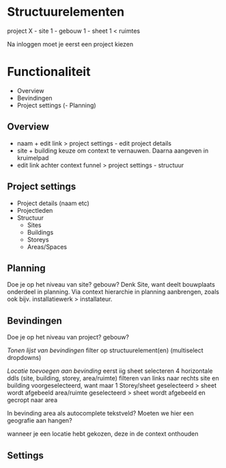 # Structuurelementen

project X - site 1 - gebouw 1 - sheet 1 < ruimtes

Na inloggen moet je eerst een project kiezen

# Functionaliteit

- Overview
- Bevindingen
- Project settings
  (- Planning)

## Overview

- naam + edit link > project settings - edit project details
- site + building keuze om context te vernauwen. Daarna aangeven in kruimelpad
- edit link achter context funnel > project settings - structuur

## Project settings

- Project details (naam etc)
- Projectleden
- Structuur
  - Sites
  - Buildings
  - Storeys
  - Areas/Spaces

## Planning

Doe je op het niveau van site? gebouw? Denk Site, want deelt bouwplaats onderdeel in planning. Via context hierarchie in planning aanbrengen, zoals ook bijv. installatiewerk > installateur.

## Bevindingen

Doe je op het niveau van project? gebouw?

_Tonen lijst van bevindingen_
filter op structuurelement(en) (multiselect dropdowns)

_Locatie toevoegen aan bevinding_
eerst iig sheet selecteren
4 horizontale ddls (site, building, storey, area/ruimte)
filteren van links naar rechts
site en building voorgeselecteerd, want maar 1
Storey/sheet geselecteerd > sheet wordt afgebeeld
area/ruimte geselecteerd > sheet wordt afgebeeld en gecropt naar area

In bevinding area als autocomplete tekstveld? Moeten we hier een geografie aan hangen?

wanneer je een locatie hebt gekozen, deze in de context onthouden

## Settings
